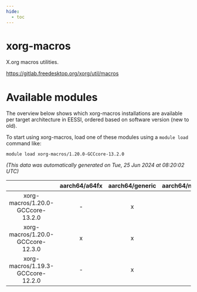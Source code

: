 ```yaml
---
hide:
  - toc
---
```


xorg-macros
===========


X.org macros utilities.

https://gitlab.freedesktop.org/xorg/util/macros
# Available modules


The overview below shows which xorg-macros installations are available per target architecture in EESSI, ordered based on software version (new to old).

To start using xorg-macros, load one of these modules using a `module load` command like:

```shell
module load xorg-macros/1.20.0-GCCcore-13.2.0
```

*(This data was automatically generated on Tue, 25 Jun 2024 at 08:20:02 UTC)*  

| |aarch64/a64fx|aarch64/generic|aarch64/neoverse_n1|aarch64/neoverse_v1|x86_64/generic|x86_64/amd/zen2|x86_64/amd/zen3|x86_64/intel/haswell|x86_64/intel/skylake_avx512|
| :---: | :---: | :---: | :---: | :---: | :---: | :---: | :---: | :---: | :---: |
|xorg-macros/1.20.0-GCCcore-13.2.0|-|x|x|x|x|x|x|x|x|
|xorg-macros/1.20.0-GCCcore-12.3.0|x|x|x|x|x|x|x|x|x|
|xorg-macros/1.19.3-GCCcore-12.2.0|-|x|x|x|x|x|x|x|x|
